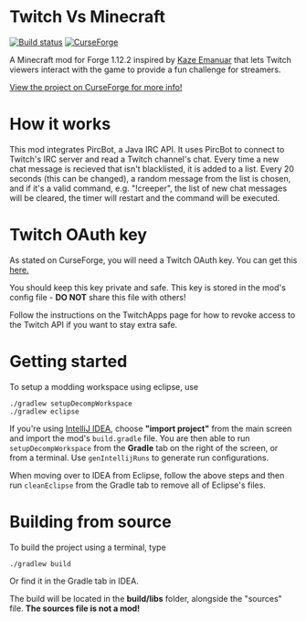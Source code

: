 # Twitch Vs Minecraft
[![Build status](https://ci.appveyor.com/api/projects/status/9b887bfebvnuvixy?svg=true)](https://ci.appveyor.com/project/iCrazyBlaze/twitchvsminecraft)
[![CurseForge](http://cf.way2muchnoise.eu/full_twitch-vs-minecraft_downloads.svg)](https://minecraft.curseforge.com/projects/twitch-vs-minecraft)

A Minecraft mod for Forge 1.12.2 inspired by [Kaze Emanuar](https://www.youtube.com/channel/UCuvSqzfO_LV_QzHdmEj84SQ) that lets Twitch viewers interact with the game to provide a fun challenge for streamers.

[View the project on CurseForge for more info!](https://minecraft.curseforge.com/projects/twitch-vs-minecraft)

# How it works
This mod integrates PircBot, a Java IRC API. It uses PircBot to connect to Twitch's IRC server and read a Twitch channel's chat. Every time a new chat message is recieved that isn't blacklisted, it is added to a list. Every 20 seconds (this can be changed), a random message from the list is chosen, and if it's a valid command, e.g. "!creeper", the list of new chat messages will be cleared, the timer will restart and the command will be executed.

# Twitch OAuth key
As stated on CurseForge, you will need a Twitch OAuth key. You can get this [here.](https://twitchapps.com/tmi)

You should keep this key private and safe. This key is stored in the mod's config file - **DO NOT** share this file with others!

Follow the instructions on the TwitchApps page for how to revoke access to the Twitch API if you want to stay extra safe.

# Getting started
To setup a modding workspace using eclipse, use
```
./gradlew setupDecompWorkspace
./gradlew eclipse
```

If you're using [IntelliJ IDEA](https://www.jetbrains.com/idea/), choose **"import project"** from the main screen and import the mod's `build.gradle` file. You are then able to run `setupDecompWorkspace` from the **Gradle** tab on the right of the screen, or from a terminal. Use `genIntellijRuns` to generate run configurations.

When moving over to IDEA from Eclipse, follow the above steps and then run `cleanEclipse` from the Gradle tab to remove all of Eclipse's files.

# Building from source
To build the project using a terminal, type
```
./gradlew build
```
Or find it in the Gradle tab in IDEA.

The build will be located in the **build/libs** folder, alongside the "sources" file. **The sources file is not a mod!**
